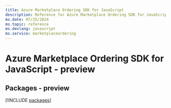 ```yaml
---
title: Azure Marketplace Ordering SDK for JavaScript
description: Reference for Azure Marketplace Ordering SDK for JavaScript
ms.date: 07/25/2024
ms.topic: reference
ms.devlang: javascript
ms.service: marketplaceordering
---
```

# Azure Marketplace Ordering SDK for JavaScript - preview
## Packages - preview
[!INCLUDE [packages](marketplace-ordering-index.md)]